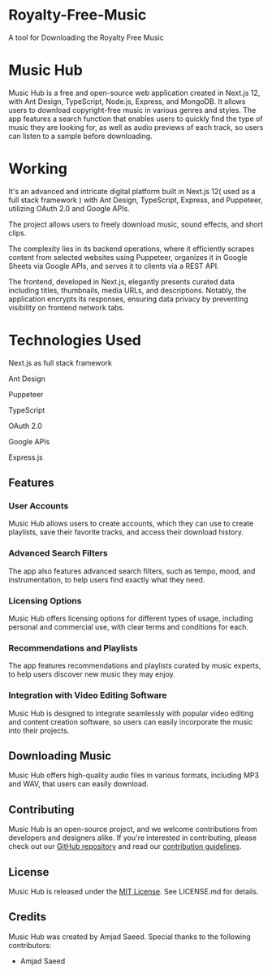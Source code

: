 # Royalty-Free-Music

A tool for Downloading the Royalty Free Music

<h1>Music Hub</h1>
<p>Music Hub is a free and open-source web application created in Next.js 12, with Ant Design, TypeScript, Node.js, Express, and MongoDB. It allows users to download copyright-free music in various genres and styles. The app features a search function that enables users to quickly find the type of music they are looking for, as well as audio previews of each track, so users can listen to a sample before downloading.</p>

<h1>Working</h1>
<p>It's an advanced and intricate digital platform built in Next.js 12( used as a full stack framework ) with Ant Design, TypeScript, Express, and Puppeteer, utilizing OAuth 2.0 and Google APIs.
</p>

<p>The project allows users to freely download music, sound effects, and short clips. </p>

<p>The complexity lies in its backend operations, where it efficiently scrapes content from selected websites using Puppeteer, organizes it in Google Sheets via Google APIs, and serves it to clients via a REST API.</p>

<p>The frontend, developed in Next.js, elegantly presents curated data including titles, thumbnails, media URLs, and descriptions. Notably, the application encrypts its responses, ensuring data privacy by preventing visibility on frontend network tabs.</p>

<h1>Technologies Used</h1>
<p>Next.js as full stack framework</p>
<p>Ant Design</p>
<p>Puppeteer</p>
<p>TypeScript</p>
<p>OAuth 2.0</p>
<p>Google APIs</p>
<p>Express.js</p>

<h2>Features</h2>
<h3>User Accounts</h3>
<p>Music Hub allows users to create accounts, which they can use to create playlists, save their favorite tracks, and access their download history.</p>
<h3>Advanced Search Filters</h3>
<p>The app also features advanced search filters, such as tempo, mood, and instrumentation, to help users find exactly what they need.</p>
<h3>Licensing Options</h3>
<p>Music Hub offers licensing options for different types of usage, including personal and commercial use, with clear terms and conditions for each.</p>
<h3>Recommendations and Playlists</h3>
<p>The app features recommendations and playlists curated by music experts, to help users discover new music they may enjoy.</p>
<h3>Integration with Video Editing Software</h3>
<p>Music Hub is designed to integrate seamlessly with popular video editing and content creation software, so users can easily incorporate the music into their projects.</p>
<h2>Downloading Music</h2>
<p>Music Hub offers high-quality audio files in various formats, including MP3 and WAV, that users can easily download.</p>
<h2>Contributing</h2>
<p>Music Hub is an open-source project, and we welcome contributions from developers and designers alike. If you're interested in contributing, please check out our <a href="https://github.com/meetamjadsaeed/Royalty-Free-Music">GitHub repository</a> and read our <a href="#">contribution guidelines</a>.</p>
<h2>License</h2>
<p>Music Hub is released under the <a href="https://github.com/your-username/your-repo-name/blob/master/LICENSE.md">MIT License</a>. See LICENSE.md for details.</p>
<h2>Credits</h2>
<p>Music Hub was created by Amjad Saeed. Special thanks to the following contributors:</p>
<ul>
  <li>Amjad Saeed</li>
  <!-- <li>[Contributor 2]</li> -->
  <!-- <li>[Contributor 3]</li> -->
</ul>
